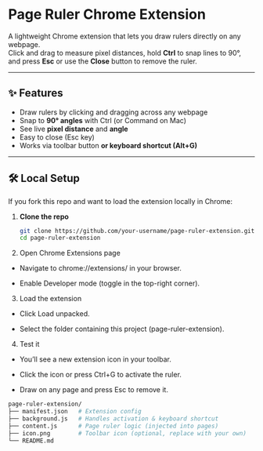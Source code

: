 # Page Ruler Chrome Extension

A lightweight Chrome extension that lets you draw rulers directly on any webpage.  
Click and drag to measure pixel distances, hold **Ctrl** to snap lines to 90°, and press **Esc** or use the **Close** button to remove the ruler.

---

## ✨ Features
- Draw rulers by clicking and dragging across any webpage
- Snap to **90° angles** with Ctrl (or Command on Mac)
- See live **pixel distance** and **angle**
- Easy to close (Esc key)
- Works via toolbar button **or keyboard shortcut (Alt+G)**

---

## 🛠️ Local Setup

If you fork this repo and want to load the extension locally in Chrome:

1. **Clone the repo**
   ```bash
   git clone https://github.com/your-username/page-ruler-extension.git
   cd page-ruler-extension

2. Open Chrome Extensions page

- Navigate to chrome://extensions/
 in your browser.

- Enable Developer mode (toggle in the top-right corner).

3. Load the extension

- Click Load unpacked.

- Select the folder containing this project (page-ruler-extension).

4. Test it

- You’ll see a new extension icon in your toolbar.

- Click the icon or press Ctrl+G to activate the ruler.

- Draw on any page and press Esc to remove it.

```bash
page-ruler-extension/
├── manifest.json   # Extension config
├── background.js   # Handles activation & keyboard shortcut
├── content.js      # Page ruler logic (injected into pages)
├── icon.png        # Toolbar icon (optional, replace with your own)
└── README.md
```

